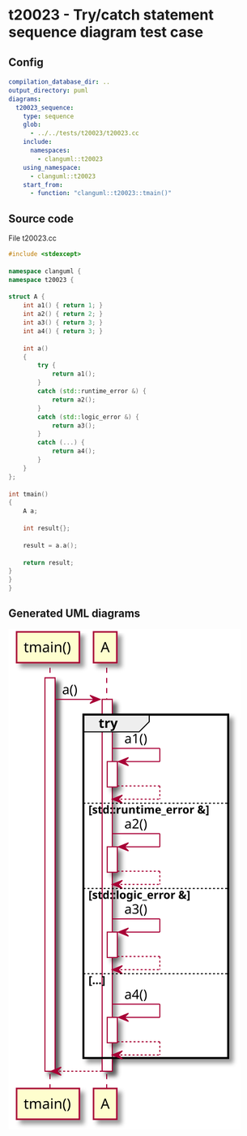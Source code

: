 # t20023 - Try/catch statement sequence diagram test case
## Config
```yaml
compilation_database_dir: ..
output_directory: puml
diagrams:
  t20023_sequence:
    type: sequence
    glob:
      - ../../tests/t20023/t20023.cc
    include:
      namespaces:
        - clanguml::t20023
    using_namespace:
      - clanguml::t20023
    start_from:
      - function: "clanguml::t20023::tmain()"
```
## Source code
File t20023.cc
```cpp
#include <stdexcept>

namespace clanguml {
namespace t20023 {

struct A {
    int a1() { return 1; }
    int a2() { return 2; }
    int a3() { return 3; }
    int a4() { return 3; }

    int a()
    {
        try {
            return a1();
        }
        catch (std::runtime_error &) {
            return a2();
        }
        catch (std::logic_error &) {
            return a3();
        }
        catch (...) {
            return a4();
        }
    }
};

int tmain()
{
    A a;

    int result{};

    result = a.a();

    return result;
}
}
}
```
## Generated UML diagrams
![t20023_sequence](./t20023_sequence.svg "Try/catch statement sequence diagram test case")
